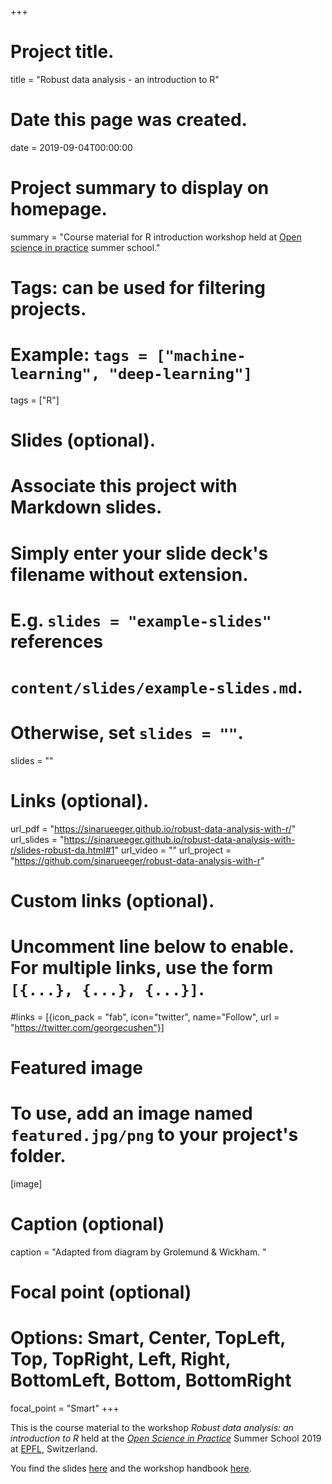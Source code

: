 +++
# Project title.
title = "Robust data analysis - an introduction to R"

# Date this page was created.
date = 2019-09-04T00:00:00

# Project summary to display on homepage.
summary = "Course material for R introduction workshop held at [Open science in practice](http://osip2019.epfl.ch/) summer school."

# Tags: can be used for filtering projects.
# Example: `tags = ["machine-learning", "deep-learning"]`
tags = ["R"]

# Slides (optional).
#   Associate this project with Markdown slides.
#   Simply enter your slide deck's filename without extension.
#   E.g. `slides = "example-slides"` references 
#   `content/slides/example-slides.md`.
#   Otherwise, set `slides = ""`.
slides = ""

# Links (optional).
url_pdf = "https://sinarueeger.github.io/robust-data-analysis-with-r/"
url_slides = "https://sinarueeger.github.io/robust-data-analysis-with-r/slides-robust-da.html#1"
url_video = ""
url_project = "https://github.com/sinarueeger/robust-data-analysis-with-r"

# Custom links (optional).
#   Uncomment line below to enable. For multiple links, use the form `[{...}, {...}, {...}]`.
#links = [{icon_pack = "fab", icon="twitter", name="Follow", url = "https://twitter.com/georgecushen"}]

# Featured image
# To use, add an image named `featured.jpg/png` to your project's folder. 
[image]
  # Caption (optional)
  caption = "Adapted from diagram by Grolemund & Wickham. "
  
  # Focal point (optional)
  # Options: Smart, Center, TopLeft, Top, TopRight, Left, Right, BottomLeft, Bottom, BottomRight
  focal_point = "Smart"
+++

This is the course material to the workshop _Robust data analysis: an introduction to R_ held at the [_Open Science in Practice_](http://osip2019.epfl.ch/) Summer School 2019 at [EPFL](https://www.epfl.ch/en/), Switzerland.  

You find the slides [here](https://sinarueeger.github.io/robust-data-analysis-with-r/slides-robust-da.html#1) and the workshop handbook [here](https://sinarueeger.github.io/robust-data-analysis-with-r/).
